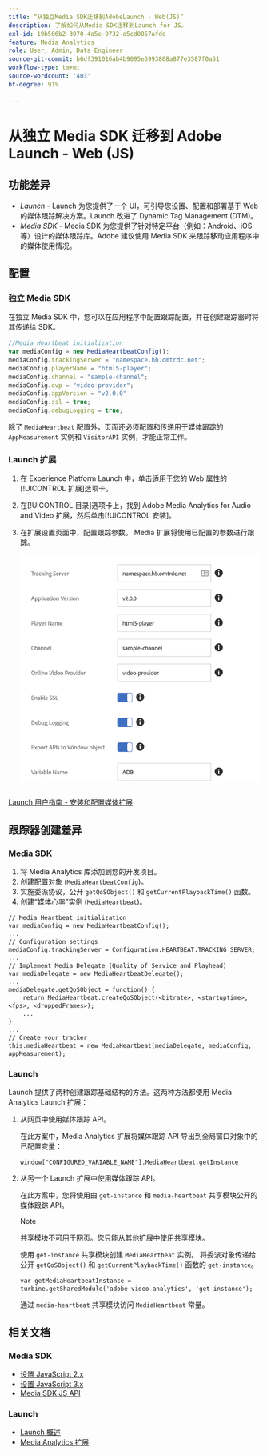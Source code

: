 ```yaml
---
title: “从独立Media SDK迁移到AdobeLaunch - Web(JS)”
description: 了解如何从Media SDK迁移到Launch for JS。
exl-id: 19b506b2-3070-4a5e-9732-a5cd0867afde
feature: Media Analytics
role: User, Admin, Data Engineer
source-git-commit: b6df391016ab4b9095e3993808a877e3587f0a51
workflow-type: tm+mt
source-wordcount: '403'
ht-degree: 91%

---
```


# 从独立 Media SDK 迁移到 Adobe Launch - Web (JS)

## 功能差异

* *Launch* - Launch 为您提供了一个 UI，可引导您设置、配置和部署基于 Web 的媒体跟踪解决方案。Launch 改进了 Dynamic Tag Management (DTM)。
* *Media SDK* - Media SDK 为您提供了针对特定平台（例如：Android、iOS 等）设计的媒体跟踪库。Adobe 建议使用 Media SDK 来跟踪移动应用程序中的媒体使用情况。

## 配置

### 独立 Media SDK

在独立 Media SDK 中，您可以在应用程序中配置跟踪配置，并在创建跟踪器时将其传递给 SDK。

```javascript
//Media Heartbeat initialization
var mediaConfig = new MediaHeartbeatConfig();
mediaConfig.trackingServer = "namespace.hb.omtrdc.net";
mediaConfig.playerName = "html5-player";
mediaConfig.channel = "sample-channel";
mediaConfig.ovp = "video-provider";
mediaConfig.appVersion = "v2.0.0"
mediaConfig.ssl = true;
mediaConfig.debugLogging = true;
```

除了 `MediaHeartbeat` 配置外，页面还必须配置和传递用于媒体跟踪的 `AppMeasurement` 实例和 `VisitorAPI` 实例，才能正常工作。

### Launch 扩展

1. 在 Experience Platform Launch 中，单击适用于您的 Web 属性的[!UICONTROL 扩展]选项卡。
1. 在[!UICONTROL 目录]选项卡上，找到 Adobe Media Analytics for Audio and Video 扩展，然后单击[!UICONTROL 安装]。
1. 在扩展设置页面中，配置跟踪参数。
Media 扩展将使用已配置的参数进行跟踪。

   ![](assets/launch_config_js.png)

[Launch 用户指南 - 安装和配置媒体扩展](https://experienceleague.adobe.com/docs/launch/using/extensions-ref/adobe-extension/media-analytics-extension/overview.html#install-and-configure-the-ma-extension)

## 跟踪器创建差异

### Media SDK

1. 将 Media Analytics 库添加到您的开发项目。
1. 创建配置对象 (`MediaHeartbeatConfig`)。
1. 实施委派协议，公开 `getQoSObject()` 和 `getCurrentPlaybackTime()` 函数。
1. 创建“媒体心率”实例 (`MediaHeartbeat`)。

```
// Media Heartbeat initialization
var mediaConfig = new MediaHeartbeatConfig();
...
// Configuration settings
mediaConfig.trackingServer = Configuration.HEARTBEAT.TRACKING_SERVER;
...
// Implement Media Delegate (Quality of Service and Playhead)
var mediaDelegate = new MediaHeartbeatDelegate();
...
mediaDelegate.getQoSObject = function() {
    return MediaHeartbeat.createQoSObject(<bitrate>, <startuptime>, <fps>, <droppedFrames>);
    ...
}
...
// Create your tracker
this.mediaHeartbeat = new MediaHeartbeat(mediaDelegate, mediaConfig, appMeasurement);
```

<!--  Dead Link - from 2019 - can't locate where this should go
[Media SDK - Tracker Creation](https://experienceleague.adobe.com/docs/media-analytics/using/sdk-implement/cookbook/sdk-vs-launch-qoe.html) -->

### Launch

Launch 提供了两种创建跟踪基础结构的方法。这两种方法都使用 Media Analytics Launch 扩展：

1. 从网页中使用媒体跟踪 API。

   在此方案中，Media Analytics 扩展将媒体跟踪 API 导出到全局窗口对象中的已配置变量：

   ```
   window["CONFIGURED_VARIABLE_NAME"].MediaHeartbeat.getInstance
   ```

1. 从另一个 Launch 扩展中使用媒体跟踪 API。

   在此方案中，您将使用由 `get-instance` 和 `media-heartbeat` 共享模块公开的媒体跟踪 API。

   >[!NOTE]
   >
   >共享模块不可用于网页。您只能从其他扩展中使用共享模块。

   使用 `get-instance` 共享模块创建 `MediaHeartbeat` 实例。
将委派对象传递给公开 `getQoSObject()` 和 `getCurrentPlaybackTime()` 函数的 `get-instance`。

   ```
   var getMediaHeartbeatInstance =
   turbine.getSharedModule('adobe-video-analytics', 'get-instance');
   ```

   通过 `media-heartbeat` 共享模块访问 `MediaHeartbeat` 常量。

## 相关文档

### Media SDK

* [设置 JavaScript 2.x](/help/sdk-implement/setup/setup-javascript/set-up-js-2.md)
* [设置 JavaScript 3.x](/help/sdk-implement/setup/setup-javascript/set-up-js-3.md)
* [Media SDK JS API](https://adobe-marketing-cloud.github.io/media-sdks/reference/javascript/MediaHeartbeat.html)

### Launch

* [Launch 概述](https://experienceleague.adobe.com/docs/launch/using/overview.html?lang=zh-Hans)
* [Media Analytics 扩展](https://experienceleague.adobe.com/docs/launch/using/extensions-ref/adobe-extension/media-analytics-extension/overview.html)
